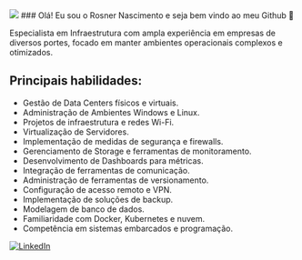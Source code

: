 <img src="banner_devops.png">
### Olá! Eu sou o Rosner Nascimento e seja bem vindo ao meu Github 👋

Especialista em Infraestrutura com ampla experiência em empresas de diversos portes, focado em manter ambientes operacionais complexos e otimizados.
## Principais habilidades:
- Gestão de Data Centers físicos e virtuais.
- Administração de Ambientes Windows e Linux.
- Projetos de infraestrutura e redes Wi-Fi.
- Virtualização de Servidores.
- Implementação de medidas de segurança e firewalls.
- Gerenciamento de Storage e ferramentas de monitoramento.
- Desenvolvimento de Dashboards para métricas.
- Integração de ferramentas de comunicação.
- Administração de ferramentas de versionamento.
- Configuração de acesso remoto e VPN.
- Implementação de soluções de backup.
- Modelagem de banco de dados.
- Familiaridade com Docker, Kubernetes e nuvem.
- Competência em sistemas embarcados e programação.

[![LinkedIn](https://img.shields.io/badge/linkedin-%230077B5.svg?&style=for-the-badge&logo=linkedin&logoColor=white)](https://www.linkedin.com/in/rosner-pelaes-nascimento/)

<!--
**rosnerpn/rosnerpn** is a ✨ _special_ ✨ repository because its `README.md` (this file) appears on your GitHub profile.

Here are some ideas to get you started:

- 🔭 I’m currently working on ...
- 🌱 I’m currently learning ...
- 👯 I’m looking to collaborate on ...
- 🤔 I’m looking for help with ...
- 💬 Ask me about ...
- 📫 How to reach me: ...
- 😄 Pronouns: Ele/Dele
- ⚡ Fun fact: ...
-->
